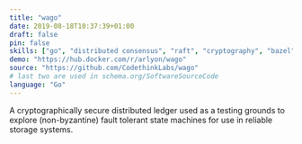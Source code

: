 ```yaml
---
title: "wago"
date: 2019-08-18T10:37:39+01:00
draft: false
pin: false
skills: ["go", "distributed consensus", "raft", "cryptography", "bazel", "build systems", "docker", "kubernetes"]
demo: "https://hub.docker.com/r/arlyon/wago"
source: "https://github.com/CodethinkLabs/wago"
# last two are used in schema.org/SoftwareSourceCode
language: "Go"
---
```

A cryptographically secure distributed ledger used as a testing grounds to explore
(non-byzantine) fault tolerant state machines for use in reliable storage systems.
